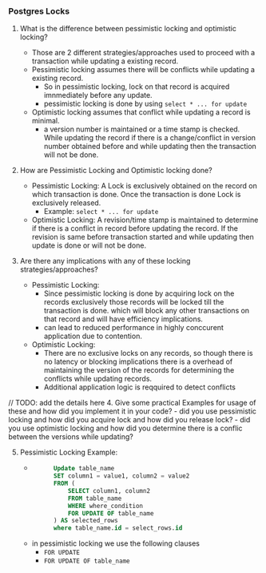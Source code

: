 ### Postgres Locks

1. What is the difference between pessimistic locking and optimistic locking? 
    - Those are 2 different strategies/approaches used to proceed with a transaction while updating a existing record. 
    - Pessimistic locking assumes there will be conflicts while updating a existing record. 
        - So in pessimistic locking, lock on that record is acquired imnmediately before any update. 
        - pessimistic locking is done by using `select * ... for update`
    - Optimistic locking assumes that conflict while updating a record is minimal.
        - a version number is maintained or a time stamp is checked. While updating the record if there is a change/conflict in version number obtained before and while updating then the transaction will not be done.


2. How are Pessimistic Locking and Optimistic locking  done?
    - Pessimistic Locking: A Lock is exclusively obtained on the record on which transaction is done. Once the transaction is done Lock is exclusively released. 
        - Example: `select * ... for update`
    - Optimistic Locking: A revision/time stamp is maintained to determine if there is a conflict in record before updating the record. If the revision is same before transaction started and while updating then update is done or will not be done.

3. Are there any implications with any of these locking strategies/approaches?
    - Pessimistic Locking: 
        - Since pessimistic locking is done by acquiring lock on the records exclusively those records will be locked till the transaction is done. which will block any other transactions on that record and will have efficiency implications. 
        - can lead to reduced performance in highly conccurent application due to contention.
    - Optimistic Locking: 
        - There are no exclusive locks on any records, so though there is no latency or blocking implications there is a overhead of maintaining the version of the records for determining the conflicts while updating records.  
        - Additional application logic is reqquired to detect conflicts   

// TODO: add the details here
4. Give some practical Examples for usage of these and how did you implement it in your code?
    - did you use pessimistic locking and how did you acquire lock and how did you release lock?
    - did you use optimistic locking and how did you determine there is a conflic between the versions while updating?

5. Pessimistic Locking Example: 
    - ```sql 
            Update table_name
            SET column1 = value1, column2 = value2
            FROM (
                SELECT column1, column2 
                FROM table_name
                WHERE where_condition
                FOR UPDATE OF table_name
            ) AS selected_rows
            where table_name.id = select_rows.id
        ```
    - in pessimistic locking we use the following clauses 
        - `FOR UPDATE`        
        - `FOR UPDATE OF table_name`


